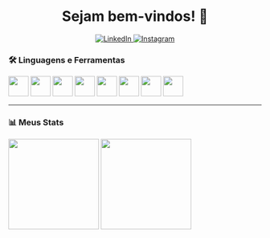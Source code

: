 <h1 align="center">Sejam bem-vindos! 👋</h1>

<p align="center">
  <a href="https://www.linkedin.com/in/mclaradev/" target="_blank">
    <img alt="LinkedIn" src="https://img.shields.io/badge/-LinkedIn-0077B5?style=flat-square&logo=linkedin&logoColor=white" />
  </a>

  <a href="https://instagram.com/mclairex" target="_blank">
    <img alt="Instagram" src="https://img.shields.io/badge/-Instagram-E4405F?style=flat-square&logo=instagram&logoColor=white" />
  </a>
</p>



### 🛠️ Linguagens e Ferramentas

<p>
  <img src="https://cdn.jsdelivr.net/gh/devicons/devicon/icons/html5/html5-original.svg" width="40" height="40"/>
  <img src="https://cdn.jsdelivr.net/gh/devicons/devicon/icons/css3/css3-original.svg" width="40" height="40"/>
  <img src="https://cdn.jsdelivr.net/gh/devicons/devicon/icons/javascript/javascript-original.svg" width="40" height="40"/>
  <img src="https://cdn.jsdelivr.net/gh/devicons/devicon/icons/php/php-original.svg" width="40" height="40"/>
  <img src="https://cdn.jsdelivr.net/gh/devicons/devicon/icons/java/java-original.svg" width="40" height="40"/>
  <img src="https://cdn.jsdelivr.net/gh/devicons/devicon/icons/mysql/mysql-original.svg" width="40" height="40"/>
  <img src="https://cdn.jsdelivr.net/gh/devicons/devicon/icons/spring/spring-original.svg" width="40" height="40"/>
  <img src="https://cdn.jsdelivr.net/gh/devicons/devicon/icons/laravel/laravel-plain.svg" width="40" height="40"/>
</p>

---

### 📊 Meus Stats

<p align="left">
  <img height="180em" src="https://github-readme-stats.vercel.app/api/top-langs/?username=mclairex&layout=compact&langs_count=8&theme=dark"/>
  <img height="180em" src="https://github-readme-stats.vercel.app/api?username=mclairex&show_icons=true&theme=dark&include_all_commits=true&count_private=true"/>
</p>

